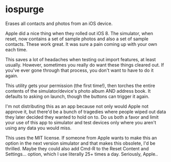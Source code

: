iospurge
========

Erases all contacts and photos from an iOS device.

Apple did a nice thing when they rolled out iOS 8.  The simulator, when reset, now contains a set of sample photos and also a set of sample contacts.  These work great.  It was sure a pain coming up with your own each time.

This saves a lot of headaches when testing out import features, at least usually.
However, sometimes you really do want these things cleared out.  If you've ever gone through that process, you don't want to have to do it again.

This utility gets your permission (the first time!), then torches the entire contents of the simulator/device's photo album AND address book.  It defaults to asking on launch, though the buttons can trigger it again.

I'm not distributing this as an app because not only would Apple not approve it, but there'd be a bunch of tragedies where people wiped out data they later decided they wanted to hold on to.  Do us both a favor and limit your use of this app to simulator and test devices only where you aren't using any data you would miss.

This uses the MIT license.  If someone from Apple wants to make this an option in the next version simulator and that makes this obsolete, I'd be thrilled.  Maybe they could also add Cmd-R to the Reset Content and Settings… option, which I use literally 25+ times a day.  Seriously, Apple..

